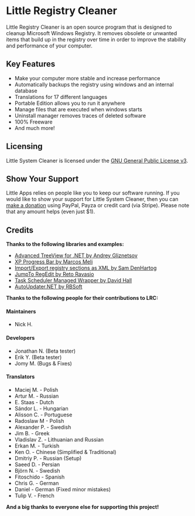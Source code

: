 # Little Registry Cleaner
Little Registry Cleaner is an open source program that is designed to cleanup Microsoft Windows Registry. It removes obsolete or unwanted items that build up in the registry over time in order to improve the stability and performance of your computer.

## Key Features

 * Make your computer more stable and increase performance
 * Automatically backups the registry using windows and an internal database
 * Translations for 17 different languages
 * Portable Edition allows you to run it anywhere
 * Manage files that are executed when windows starts
 * Uninstall manager removes traces of deleted software
 * 100% Freeware
 * And much more!
 
## Licensing

Little System Cleaner is licensed under the [GNU General Public License v3](http://www.gnu.org/licenses/gpl.html).

## Show Your Support

Little Apps relies on people like you to keep our software running. If you would like to show your support for Little System Cleaner, then you can [make a donation](https://www.little-apps.com/?donate) using PayPal, Payza or credit card (via Stripe). Please note that any amount helps (even just $1).

## Credits
 
**Thanks to the following libraries and examples:**

 * [Advanced TreeView for .NET by Andrey Gliznetsov](http://www.codeproject.com/KB/tree/treeviewadv.aspx)
 * [XP Progress Bar by Marcos Meli](http://www.codeproject.com/KB/cpp/XpProgressBar.aspx)
 * [Import/Export registry sections as XML by Sam DenHartog](http://www.codeproject.com/KB/XML/registryxml.aspx)
 * [JumpTo RegEdit by Reto Ravasio](http://www.codeproject.com/KB/cs/RegEdit_JumpTo.aspx)
 * [Task Scheduler Managed Wrapper by David Hall](http://taskscheduler.codeplex.com/)
 * [AutoUpdater.NET by RBSoft](http://autoupdaterdotnet.codeplex.com/)

**Thanks to the following people for their contributions to LRC:**

#### Maintainers

 * Nick H.

#### Developers

 * Jonathan N. (Beta tester) 
 * Erik Y. (Beta tester) 
 * Jomy M. (Bugs & Fixes) 

#### Translators

 * Maciej M. - Polish 
 * Artur M. - Russian 
 * E. Staas - Dutch 
 * Sándor L. - Hungarian 
 * Alisson C. - Portuguese 
 * Radoslaw M - Polish 
 * Alexander P. - Swedish 
 * Jim B. - Greek 
 * Vladislav Z. - Lithuanian and Russian 
 * Erkan M. - Turkish 
 * Ken O. - Chinese (Simplified & Traditional) 
 * Dmitriy P. - Russian (Setup) 
 * Saeed D. - Persian 
 * Björn N. - Swedish 
 * Fitoschido - Spanish 
 * Chris G. - German 
 * Daniel - German (Fixed minor mistakes) 
 * Tulip V. - French

**And a big thanks to everyone else for supporting this project!**
